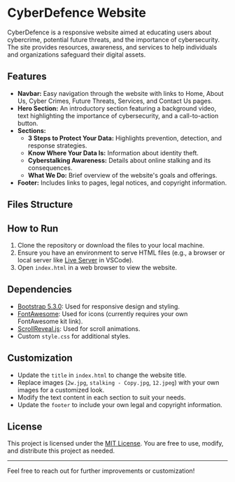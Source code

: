 # CyberDefence Website

CyberDefence is a responsive website aimed at educating users about cybercrime, potential future threats, and the importance of cybersecurity. The site provides resources, awareness, and services to help individuals and organizations safeguard their digital assets.

## Features

- **Navbar:** Easy navigation through the website with links to Home, About Us, Cyber Crimes, Future Threats, Services, and Contact Us pages.
- **Hero Section:** An introductory section featuring a background video, text highlighting the importance of cybersecurity, and a call-to-action button.
- **Sections:**
  - **3 Steps to Protect Your Data:** Highlights prevention, detection, and response strategies.
  - **Know Where Your Data Is:** Information about identity theft.
  - **Cyberstalking Awareness:** Details about online stalking and its consequences.
  - **What We Do:** Brief overview of the website's goals and offerings.
- **Footer:** Includes links to pages, legal notices, and copyright information.

## Files Structure




## How to Run

1. Clone the repository or download the files to your local machine.
2. Ensure you have an environment to serve HTML files (e.g., a browser or local server like [Live Server](https://marketplace.visualstudio.com/items?itemName=ritwickdey.LiveServer) in VSCode).
3. Open `index.html` in a web browser to view the website.

## Dependencies

- [Bootstrap 5.3.0](https://getbootstrap.com/): Used for responsive design and styling.
- [FontAwesome](https://fontawesome.com/): Used for icons (currently requires your own FontAwesome kit link).
- [ScrollReveal.js](https://scrollrevealjs.org/): Used for scroll animations.
- Custom `style.css` for additional styles.

## Customization

- Update the `title` in `index.html` to change the website title.
- Replace images (`2w.jpg`, `stalking - Copy.jpg`, `12.jpeg`) with your own images for a customized look.
- Modify the text content in each section to suit your needs.
- Update the `footer` to include your own legal and copyright information.

## License

This project is licensed under the [MIT License](https://opensource.org/licenses/MIT). You are free to use, modify, and distribute this project as needed.

---

Feel free to reach out for further improvements or customization!
